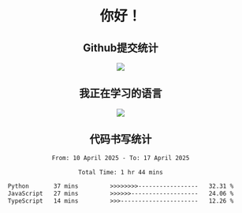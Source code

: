 <div align="center">
<h1>你好！</h1>

<h2>Github提交统计</h2>
<a href="https://github.com/ikun0014">
    <img src="https://github-readme-stats.vercel.app/api?username=ikun0014&include_all_commits=true&count_private=true&locale=cn&show_icons=true&bg_color=0,EC6C6C,FFD479,FFFC79,73FA79,73FDFF,D783FF"/>
  </a>
</div>

<div align="center">
<h2>我正在学习的语言</h2>
  
<img align="center" src="https://github-readme-stats.vercel.app/api/top-langs/?username=ikun0014&include_all_commits=true&count_private=true&locale=cn&show_icons=true&bg_color=0,EC6C6C,FFD479,FFFC79,73FA79,73FDFF,D783FF"/>

</div>

<div align="center">
<h2>代码书写统计</h2>
  
<!--START_SECTION:waka-->

```txt
From: 10 April 2025 - To: 17 April 2025

Total Time: 1 hr 44 mins

Python       37 mins         >>>>>>>>-----------------   32.31 %
JavaScript   27 mins         >>>>>>-------------------   24.06 %
TypeScript   14 mins         >>>----------------------   12.26 %
```

<!--END_SECTION:waka-->

</div>
